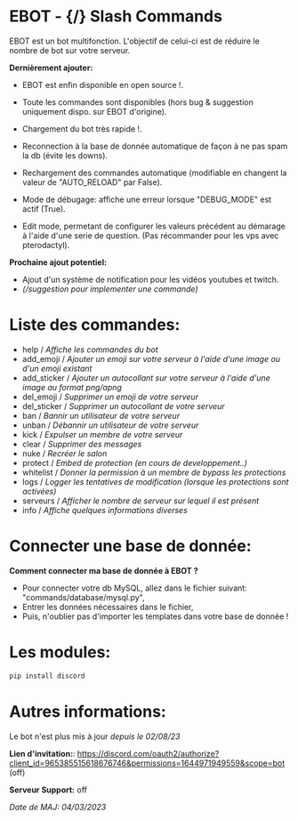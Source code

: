 # EBOT - {/} Slash Commands

EBOT est un bot multifonction. L'objectif de celui-ci est de réduire le nombre de bot sur votre serveur.

__Dernièrement ajouter:__
 - EBOT est enfin disponible en open source !.
 - Toute les commandes sont disponibles (hors bug & suggestion uniquement dispo. sur EBOT d'origine).

 - Chargement du bot très rapide !.
 - Reconnection à la base de donnée automatique de façon à ne pas spam la db (évite les downs).
 - Rechargement des commandes automatique (modifiable en changent la valeur de "AUTO_RELOAD" par False).
 - Mode de débugage: affiche une erreur lorsque "DEBUG_MODE" est actif (True).
 - Edit mode, permetant de configurer les valeurs précédent au démarage à l'aide d'une serie de question. (Pas récommander pour les vps avec pterodactyl).

__Prochaine ajout potentiel:__
 - Ajout d'un système de notification pour les vidéos youtubes et twitch.
 - *(/suggestion pour implementer une commande)*

# Liste des commandes:

- help / *Affiche les commandes du bot*
- add_emoji / *Ajouter un emoji sur votre serveur à l'aide d'une image ou d'un emoji existant* 
- add_sticker / *Ajouter un autocollant sur votre serveur à l'aide d'une image au format png/apng*
- del_emoji / *Supprimer un emoji de votre serveur*
- del_sticker / *Supprimer un autocollant de votre serveur*
- ban / *Bannir un utilisateur de votre serveur*
- unban / *Débannir un utilisateur de votre serveur*
- kick / *Expulser un membre de votre serveur*
- clear / *Supprimer des messages*
- nuke / *Recréer le salon*
- protect / *Embed de protection (en cours de developpement..)*
- whitelist / *Donner la permission à un membre de bypass les protections*
- logs / *Logger les tentatives de modification (lorsque les protections sont activées)*
- serveurs / *Afficher le nombre de serveur sur lequel il est présent*
- info / *Affiche quelques informations diverses*

# Connecter une base de donnée:

__Comment connecter ma base de donnée à EBOT ?__
 - Pour connecter votre db MySQL, allez dans le fichier suivant: "commands/database/mysql.py",
 - Entrer les données nécessaires dans le fichier,
 - Puis, n'oublier pas d'importer les templates dans votre base de donnée !

# Les modules:

```bash
pip install discord
```

# Autres informations:

Le bot n'est plus mis à jour *depuis le 02/08/23*

__Lien d'invitation:__: https://discord.com/oauth2/authorize?client_id=965385515618676746&permissions=1644971949559&scope=bot (off)

__Serveur Support:__ off

*Date de MAJ: 04/03/2023*
